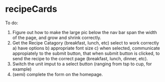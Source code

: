 # recipeCards

To do:
1) Figure out how to make the large pic below the nav bar span the width of the page, and grow and shrink correctly.
2) Get the Recipe Catagory (breakfast, lunch, etc) select to work correctly
  a) have options
  b) appropriate font size
  c) when selected, communicate appropiately to the submit button, that when submit button is clicked, to send the recipe to the correct page (breakfast, lunch, dinner, etc).
3) Switch the unit imput to a select button (ranging from tsp to cup, for example)
4) (semi) complete the form on the homepage. 
